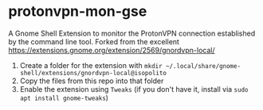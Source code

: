 # protonvpn-mon-gse
A Gnome Shell Extension to monitor the ProtonVPN connection established by the command line tool.  Forked from the excellent https://extensions.gnome.org/extension/2569/gnordvpn-local/

1. Create a folder for the extension with `mkdir ~/.local/share/gnome-shell/extensions/gnordvpn-local@isopolito`
2. Copy the files from this repo into that folder
3. Enable the extension using `Tweaks` (if you don't have it, install via `sudo apt install gnome-tweaks`)
